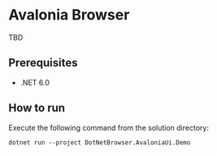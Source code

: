 # Avalonia Browser

TBD

## Prerequisites
* .NET 6.0

## How to run

Execute the following command from the solution directory:

```
dotnet run --project DotNetBrowser.AvaloniaUi.Demo
```